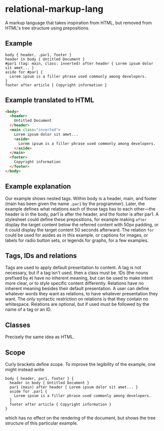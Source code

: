 # relational-markup-lang
A markup language that takes inspiration from HTML, but removed from HTML's tree structure using prepositions.

## Example
```rml
body { header, .par1, footer }
header in body { Untitled Document }
#par1 (tag: main, class: inverted) after header { Lorem ipsum dolor sit amet... }
aside for #par1 {
  Lorem ipsum is a filler phrase used commonly among developers.
}
footer after article { Copyright information }
```

## Example translated to HTML
```html
<body>
  <header>
    Untitled Document
  </header>
  <main class="inverted">
    Lorem ipsum dolor sit amet...
    <aside>
      Lorem ipsum is a filler phrase used commonly among developers.
    </aside>
  </main>
  <footer>
    Copyright information
  </footer>
</body>
```

## Example explanation
Our example shows nested tags. Within body is a header, main, and footer (main has been given the name `.par1` by the programmer). Later, the example defines what relations each of those tags has to each other—the header is in the body, par1 is after the header, and the footer is after par1. A stylesheet could define these prepositions, for example making `after` display the target content below the referred content with 50px padding, or it could display the target content 50 seconds afterward. The relation `for` could be used for asides as in this example, or captions for images, or labels for radio button sets, or legends for graphs, for a few examples.

## Tags, IDs and relations
Tags are used to apply default presentation to content. A tag is not necessary, but if a tag isn't used, then a class must be.
IDs (the nouns prefixed by `#`) have no inherent meaning, but can be used to make intent more clear, or to style specific content differently.
Relations have no inherent meaning besides their default presentation. A user can define whatever words they want as relations, to have whatever presentation they want. The only syntactic restriction on relations is that they contain no whitespace. Relations are optional, but if used must be followed by the name of a tag or an ID.

## Classes
Precisely the same idea as HTML.

## Scope
Curly brackets define scope. To improve the legibility of the example, one might instead write
```rml
body { header, par1, footer } {
  header in body { Untitled Document }
  par1 (main) after header { Lorem ipsum dolor sit amet... }
  aside for .par1 {
    Lorem ipsum is a filler phrase used commonly among developers.
  }
  footer after article { Copyright information }
}
```
which has no effect on the rendering of the document, but shows the tree structure of this particular example.
